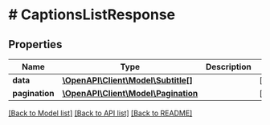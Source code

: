 # # CaptionsListResponse

## Properties

Name | Type | Description | Notes
------------ | ------------- | ------------- | -------------
**data** | [**\OpenAPI\Client\Model\Subtitle[]**](Subtitle.md) |  | [optional]
**pagination** | [**\OpenAPI\Client\Model\Pagination**](Pagination.md) |  | [optional]

[[Back to Model list]](../../README.md#models) [[Back to API list]](../../README.md#endpoints) [[Back to README]](../../README.md)
